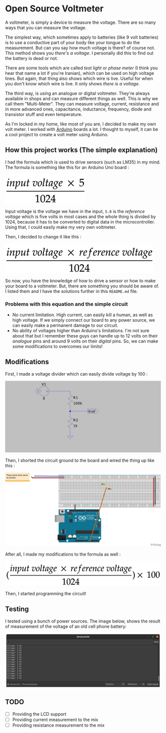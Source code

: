 # Open Source Voltmeter 

A voltmeter, is simply a device to measure the voltage. There are so many ways that you can measure the voltage. 

The simplest way, which sometimes apply to batteries (like 9 volt batteries) is to use a conductive part of your body like your tongue to do the measurement. But can you say how much voltage is there? of course not. This method shows you _there's a voltage_. I personally did this to find out the battery is dead or not. 

There are some tools which are called _test light_ or _phase meter_ (I think you hear that name a lot if you're Iranian), which can be used on high voltage lines. But again, that thing also shows which wire is live. Useful for when you don't know which wire is live. It only shows _there is a voltage_. 

The third way, is using an analogue or digital voltmeter. They're always available in shops and can measure different things as well. This is why we call them "Multi-Meter". They can measure voltage, current, resistance and in more advanced ones, capacitance, inductance, frequency, diode and transistor stuff and even temperature. 

As I'm locked in my home, like most of you are, I decided to make my own volt meter. I worked with [Arduino](http://arduino.cc) boards a lot. I thought to myself, it can be a cool project to create a volt meter using Arduino. 

## How this project works (The simple explanation)

I had the formula which is used to drive sensors (such as LM35) in my mind. The formula is something like this for an Arduino Uno board : 

![Equation #1](equation1.png)

Input voltage is the voltage we have in the input, `5.0` is the _reference voltage_ which is five volts in most cases and the whole thing is divided by 1024, because it has to be converted to digital data in the microcontroller. Using that, I could easily make my very own voltmeter. 

Then, I decided to change it like this : 

![Equation #2](equation2.png)

So now, you have the knowledge of how to drive a sensor or how to make your board to a voltmeter. But, there are something you should be aware of. I listed them and I have the solutions further in this `README.md` file. 

### Problems with this equation and the simple circuit 

* No current limitation. High current, can easily kill a human, as well as high voltage. If we simply connect our board to any power source, we can easily make a permanent damage to our circuit. 
* No ability of voltages higher than Arduino's limitations. I'm not sure about that but I remember these guys can handle up to 12 volts on their _analogue_ pins and around 9 volts on their _digital_ pins. So, we can make some modifications to overcomes our limits!

## Modifications 

First, I made a voltage divider which can easily divide voltage by 100 : 

![Voltage Divider](voltage-divider.jpg)

Then, I shorted the circuit ground to the board and wired the thing up like this : 

![breadboard](breadboard.png)

After all, I made my modifications to the formula as well : 

![Equation #3](equation3.png)

Then, I started programming the circuit! 

## Testing 

I tested using a bunch of power sources. The image below, shows the result of measurement of the voltage of an old cell phone battery: 

![battery](battery.jpg)

## TODO 

- [ ] Providing the LCD support 
- [ ] Providing current measurement to the mix 
- [ ] Providing resistance measurement to the mix